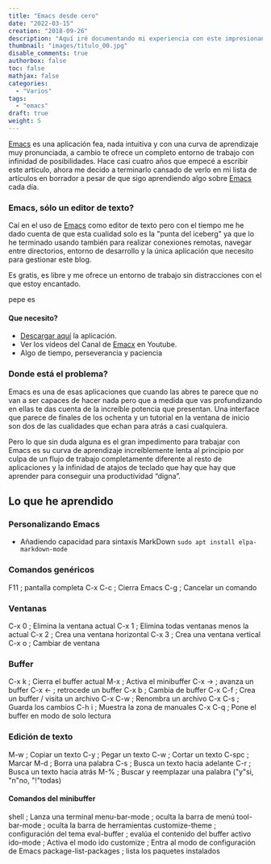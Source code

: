 ```yaml
---
title: "Emacs desde cero"
date: "2022-03-15"
creation: "2018-09-26"
description: "Aquí iré documentando mi experiencia con este impresionante editor de texto.."
thumbnail: "images/titulo_00.jpg"
disable_comments: true
authorbox: false
toc: false
mathjax: false
categories:
  - "Varios"
tags:
  - "emacs"
draft: true
weight: 5
---
```

[Emacs] es una aplicación fea, nada intuitiva y con una curva de aprendizaje muy pronunciada, a cambio te ofrece un completo entorno de trabajo con infinidad de posibilidades. Hace casi cuatro años que empecé a escribir este artículo, ahora me decido a terminarlo cansado de verlo en mi lista de artículos en borrador a pesar de que sigo aprendiendo algo sobre [Emacs] cada día.
<!--more-->
### Emacs, sólo un editor de texto?
Caí en el uso de [Emacs] como editor de texto pero con el tiempo me he dado cuenta de que esta cualidad solo es la "punta del iceberg" ya que lo he terminado usando también para realizar conexiones remotas, navegar entre directorios, entorno de desarrollo y la única aplicación que necesito para gestionar este blog.

Es gratis, es libre y me ofrece un entorno de trabajo sin distracciones con el que estoy encantado.

pepe es

#### Que necesito?
* [Descargar aquí] la aplicación.
* Ver los vídeos del Canal de [Emacx] en Youtube.
* Algo de tiempo, perseverancia y paciencia

### Donde está el problema?
Emacs es una de esas aplicaciones que cuando las abres te parece que no van a ser capaces de hacer nada pero que a medida que vas profundizando en ellas te das cuenta de la increíble potencia que presentan.  Una interface que parece de finales de los ochenta y un tutorial en la ventana de inicio son dos de las cualidades que echan para atrás a casi cualquiera.

Pero lo que sin duda alguna es el gran impedimento para trabajar con Emacs es su curva de aprendizaje increíblemente lenta al principio por culpa de un flujo de trabajo completamente diferente al resto de aplicaciones y la infinidad de atajos de 
teclado que hay que hay que aprender para conseguir una productividad “digna”.

## Lo que he aprendido

### Personalizando Emacs
 * Añadiendo capacidad para sintaxis MarkDown `sudo apt install elpa-markdown-mode`

### Comandos genéricos
F11 ; pantalla completa
C-x C-c ; Cierra Emacs
C-g ; Cancelar un comando

### Ventanas
C-x 0 ; Elimina la ventana actual
C-x 1 ; Elimina todas ventanas menos la actual
C-x 2 ; Crea una ventana horizontal
C-x 3 ; Crea una ventana vertical
C-x o ; Cambiar de ventana

### Buffer
C-x k ; Cierra el buffer actual
M-x ; Activa el minibuffer
C-x -> ; avanza un buffer
C-x <- ; retrocede un buffer
C-x b ; Cambia de buffer
C-x C-f ; Crea un buffer / visita un archivo
C-x C-w ; Renombra un archivo
C-x C-s ; Guarda los cambios
C-h i ; Muestra la zona de manuales
C-x C-q ; Pone el buffer en modo de solo lectura

### Edición de texto
M-w ; Copiar un texto
C-y ; Pegar un texto
C-w ; Cortar un texto
C-spc ; Marcar
M-d ; Borra una palabra
C-s ; Busca un texto hacia adelante
C-r ; Busca un texto hacia atrás
M-% ; Buscar y reemplazar una palabra ("y"si, "n"no,  "!"todas)


#### Comandos del minibuffer
shell ; Lanza una terminal
menu-bar-mode ; oculta la barra de menú
tool-bar-mode ; oculta la barra de herramientas
customize-theme ; configuración del tema
eval-buffer ; evalúa el contenido del buffer activo
ido-mode ; Activa el modo ido
customize ; Entra al modo de configuración de Emacs
package-list-packages ; lista los paquetes instalados

[Emacs]: https://www.gnu.org/software/emacs/
[Emacx]: https://www.youtube.com/playlist?list=PLxGJqI9jxu_iWOJt_GqpWKq5STAZVA4rn
[Descargar aquí]: https://www.gnu.org/software/emacs/download.html
[12]: https://github.com/farliz/emacs-academia/blob/master/contenido.md
[13]: /files/emacs-academia-farliz.xspf
[14]: https://www.videolan.org/vlc/index.es.html
